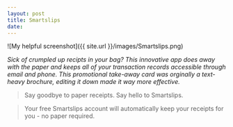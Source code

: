 ```yaml
---
layout: post
title: Smartslips
date:  
---
```


![My helpful screenshot]({{ site.url }}/images/Smartslips.png)

*Sick of crumpled up recipts in your bag? This innovative app does away with the paper and keeps all of your transaction records accessible through email and phone. This promotional take-away card was orginally a text-heavy brochure, editing it down made it way more effective.*

> Say goodbye to paper receipts.
>Say hello to Smartslips.

>Your free Smartslips account will automatically keep your receipts for you - no paper required.
